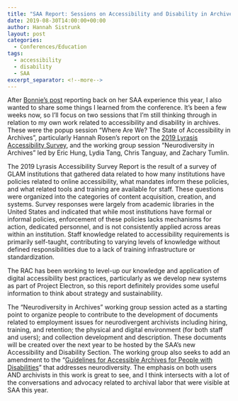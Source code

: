```yaml
---
title: "SAA Report: Sessions on Accessibility and Disability in Archives"
date: 2019-08-30T14:00:00+00:00
author: Hannah Sistrunk
layout: post
categories:
  - Conferences/Education
tags:
  - accessibility
  - disability
  - SAA
excerpt_separator: <!--more-->
---
```


After [Bonnie’s post](/saa-report-back) reporting back on her SAA experience this year, I also wanted to share some things I learned from the conference. It’s been a few weeks now, so I’ll focus on two sessions that I’m still thinking through in relation to my own work related to accessibility and disability in archives. These were the popup session “Where Are We? The State of Accessibility in Archives”, particularly Hannah Rosen’s report on the [2019 Lyrasis Accessibility Survey](https://www.lyrasis.org/technology/Pages/Accessibility-Survey-Report.aspx), and the working group session “Neurodiversity in Archives” led by Eric Hung, Lydia Tang, Chris Tanguay, and Zachary Tumlin.

<!--more-->

The 2019 Lyrasis Accessibility Survey Report is the result of a survey of GLAM institutions that gathered data related to how many institutions have policies related to online accessibility, what mandates inform these policies, and what related tools and training are available for staff. These questions were organized into the categories of content acquisition, creation, and systems. Survey responses were largely from academic libraries in the United States and indicated that while most institutions have formal or informal policies, enforcement of these policies lacks mechanisms for action, dedicated personnel, and is not consistently applied across areas within an institution. Staff knowledge related to accessibility requirements is primarily self-taught, contributing to varying levels of knowledge without defined responsibilities due to a lack of training infrastructure or standardization.

The RAC has been working to level-up our knowledge and application of digital accessibility best practices, particularly as we develop new systems as part of Project Electron, so this report definitely provides some useful information to think about strategy and sustainability.

The “Neurodiversity in Archives” working group session acted as a starting point to organize people to contribute to the development of documents related to employment issues for neurodivergent archivists including hiring, training, and retention; the physical and digital environment (for both staff and users); and collection development and description. These documents will be created over the next year to be hosted by the SAA’s new Accessibility and Disability Section. The working group also seeks to add an amendment to the “[Guidelines for Accessible Archives for People with Disabilities](https://www2.archivists.org/standards/guidelines-for-accessible-archives-for-people-with-disabilities)” that addresses neurodiversity. The emphasis on both users AND archivists in this work is great to see, and I think intersects with a lot of the conversations and advocacy related to archival labor that were visible at SAA this year.
